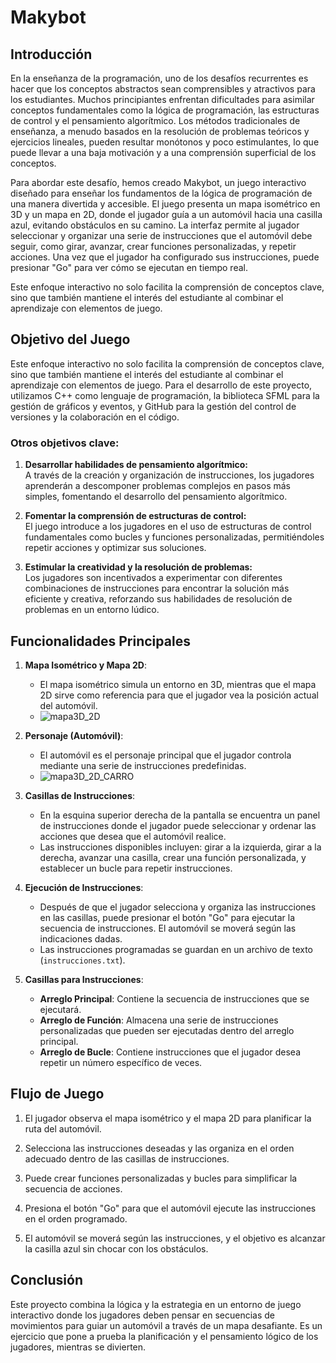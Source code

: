 # Makybot
## Introducción

En la enseñanza de la programación, uno de los desafíos recurrentes es hacer que los conceptos abstractos sean comprensibles y atractivos para los estudiantes. Muchos principiantes enfrentan dificultades para asimilar conceptos fundamentales como la lógica de programación, las estructuras de control y el pensamiento algorítmico. Los métodos tradicionales de enseñanza, a menudo basados en la resolución de problemas teóricos y ejercicios lineales, pueden resultar monótonos y poco estimulantes, lo que puede llevar a una baja motivación y a una comprensión superficial de los conceptos.

Para abordar este desafío, hemos creado Makybot, un juego interactivo diseñado para enseñar los fundamentos de la lógica de programación de una manera divertida y accesible. El juego presenta un mapa isométrico en 3D y un mapa en 2D, donde el jugador guía a un automóvil hacia una casilla azul, evitando obstáculos en su camino. La interfaz permite al jugador seleccionar y organizar una serie de instrucciones que el automóvil debe seguir, como girar, avanzar, crear funciones personalizadas, y repetir acciones. Una vez que el jugador ha configurado sus instrucciones, puede presionar "Go" para ver cómo se ejecutan en tiempo real.

Este enfoque interactivo no solo facilita la comprensión de conceptos clave, sino que también mantiene el interés del estudiante al combinar el aprendizaje con elementos de juego.

## Objetivo del Juego

Este enfoque interactivo no solo facilita la comprensión de conceptos clave, sino que también mantiene el interés del estudiante al combinar el aprendizaje con elementos de juego. Para el desarrollo de este proyecto, utilizamos C++ como lenguaje de programación, la biblioteca SFML para la gestión de gráficos y eventos, y GitHub para la gestión del control de versiones y la colaboración en el código.


### Otros objetivos clave:

1. **Desarrollar habilidades de pensamiento algorítmico:**  
   A través de la creación y organización de instrucciones, los jugadores aprenderán a descomponer problemas complejos en pasos más simples, fomentando el desarrollo del pensamiento algorítmico.

2. **Fomentar la comprensión de estructuras de control:**  
   El juego introduce a los jugadores en el uso de estructuras de control fundamentales como bucles y funciones personalizadas, permitiéndoles repetir acciones y optimizar sus soluciones.

3. **Estimular la creatividad y la resolución de problemas:**  
   Los jugadores son incentivados a experimentar con diferentes combinaciones de instrucciones para encontrar la solución más eficiente y creativa, reforzando sus habilidades de resolución de problemas en un entorno lúdico.


## Funcionalidades Principales

1. **Mapa Isométrico y Mapa 2D**:
   - El mapa isométrico simula un entorno en 3D, mientras que el mapa 2D sirve como referencia para que el jugador vea la posición actual del automóvil.
   - ![mapa3D_2D](https://github.com/user-attachments/assets/7772a479-fec6-42c2-9afa-adad02a30b54)

2. **Personaje (Automóvil)**:
   - El automóvil es el personaje principal que el jugador controla mediante una serie de instrucciones predefinidas.
   - ![mapa3D_2D_CARRO](https://github.com/user-attachments/assets/3e681e5b-b33e-4158-b8e5-f71fefff8a55)

3. **Casillas de Instrucciones**:
   - En la esquina superior derecha de la pantalla se encuentra un panel de instrucciones donde el jugador puede seleccionar y ordenar las acciones que desea que el automóvil realice.
   - Las instrucciones disponibles incluyen: girar a la izquierda, girar a la derecha, avanzar una casilla, crear una función personalizada, y establecer un bucle para repetir instrucciones.

4. **Ejecución de Instrucciones**:
   - Después de que el jugador selecciona y organiza las instrucciones en las casillas, puede presionar el botón "Go" para ejecutar la secuencia de instrucciones. El automóvil se moverá según las indicaciones dadas.
   - Las instrucciones programadas se guardan en un archivo de texto (`instrucciones.txt`).

5. **Casillas para Instrucciones**:
   - **Arreglo Principal**: Contiene la secuencia de instrucciones que se ejecutará.
   - **Arreglo de Función**: Almacena una serie de instrucciones personalizadas que pueden ser ejecutadas dentro del arreglo principal.
   - **Arreglo de Bucle**: Contiene instrucciones que el jugador desea repetir un número específico de veces.


## Flujo de Juego

1. El jugador observa el mapa isométrico y el mapa 2D para planificar la ruta del automóvil.

2. Selecciona las instrucciones deseadas y las organiza en el orden adecuado dentro de las casillas de instrucciones.

3. Puede crear funciones personalizadas y bucles para simplificar la secuencia de acciones.

4. Presiona el botón "Go" para que el automóvil ejecute las instrucciones en el orden programado.

5. El automóvil se moverá según las instrucciones, y el objetivo es alcanzar la casilla azul sin chocar con los obstáculos.

## Conclusión

Este proyecto combina la lógica y la estrategia en un entorno de juego interactivo donde los jugadores deben pensar en secuencias de movimientos para guiar un automóvil a través de un mapa desafiante. Es un ejercicio que pone a prueba la planificación y el pensamiento lógico de los jugadores, mientras se divierten.
